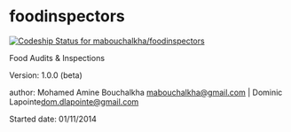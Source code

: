 foodinspectors
==============

[ ![Codeship Status for mabouchalkha/foodinspectors](https://codeship.com/projects/61196730-820a-0132-3530-364b1c53b990/status?branch=master)](https://codeship.com/projects/57734)

Food Audits &amp; Inspections

Version:        1.0.0 (beta)

author:         Mohamed Amine Bouchalkha mabouchalkha@gmail.com | Dominic Lapointe<dom.dlapointe@gmail.com>

Started date:   01/11/2014
